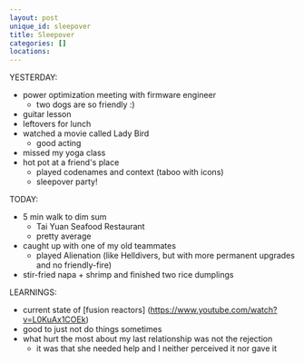 ```yaml
---
layout: post
unique_id: sleepover
title: Sleepover
categories: []
locations: 
---
```


YESTERDAY:
* power optimization meeting with firmware engineer
  * two dogs are so friendly :)
* guitar lesson
* leftovers for lunch
* watched a movie called Lady Bird
  * good acting
* missed my yoga class
* hot pot at a friend's place
  * played codenames and context (taboo with icons)
  * sleepover party!

TODAY:
* 5 min walk to dim sum
  * Tai Yuan Seafood Restaurant
  * pretty average
* caught up with one of my old teammates
  * played Alienation (like Helldivers, but with more permanent upgrades and no friendly-fire)
* stir-fried napa + shrimp and finished two rice dumplings

LEARNINGS:
* current state of [fusion reactors] (https://www.youtube.com/watch?v=L0KuAx1COEk)
* good to just not do things sometimes
* what hurt the most about my last relationship was not the rejection
  * it was that she needed help and I neither perceived it nor gave it
